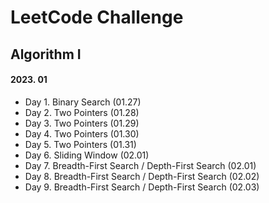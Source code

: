 # LeetCode Challenge

## Algorithm I

#### 2023. 01
- Day 1. Binary Search (01.27)
- Day 2. Two Pointers (01.28)
- Day 3. Two Pointers (01.29)
- Day 4. Two Pointers (01.30)
- Day 5. Two Pointers (01.31)
- Day 6. Sliding Window (02.01)
- Day 7. Breadth-First Search / Depth-First Search (02.01)
- Day 8. Breadth-First Search / Depth-First Search (02.02)
- Day 9. Breadth-First Search / Depth-First Search (02.03)
